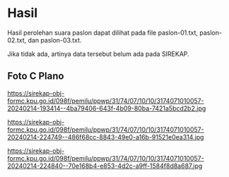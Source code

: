 # Hasil

Hasil perolehan suara paslon dapat dilihat pada file paslon-01.txt, paslon-02.txt, dan paslon-03.txt.

Jika tidak ada, artinya data tersebut belum ada pada SIREKAP.

## Foto C Plano

https://sirekap-obj-formc.kpu.go.id/098f/pemilu/ppwp/31/74/07/10/10/3174071010057-20240214-193414--4ba79406-643f-4b09-80ba-7421a5bcd2b2.jpg

https://sirekap-obj-formc.kpu.go.id/098f/pemilu/ppwp/31/74/07/10/10/3174071010057-20240214-224749--486f68cc-8843-49e0-a16b-91521e0ea314.jpg

https://sirekap-obj-formc.kpu.go.id/098f/pemilu/ppwp/31/74/07/10/10/3174071010057-20240214-224840--70e168b4-e853-4d2c-a9ff-1584f8d8a687.jpg
